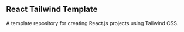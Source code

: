 ## React Tailwind Template

A template repository for creating React.js projects using Tailwind CSS.
